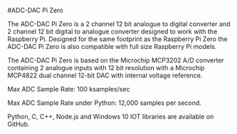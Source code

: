 <!--
---
name: ADC-DAC Pi Zero
class: board
type: adc
formfactor: pHAT
manufacturer: AB Electronics UK
description: 2 channel Analogue to Digital Converter and 2 channel Digital to Analogue Converter
url: https://www.abelectronics.co.uk/p/74/adc-dac-pi-zero-raspberry-pi-adc-and-dac-expansion-board
github: https://github.com/abelectronicsuk
schematic: https://www.abelectronics.co.uk/docs/pdf/schematic-adc-dac-pi-zero.pdf
buy: https://www.abelectronics.co.uk/p/74/adc-dac-pi-zero-raspberry-pi-adc-and-dac-expansion-board
image: 'ab-adcdac-pi-zero.png'
pincount: 40
eeprom: no
power:
  '1':
ground:
  '6':
  '9':
  '14':
  '20':
  '25':
  '30':
  '34':
  '39':
pin:
  '19':
    mode: spi
  '21':
    mode: spi
  '23':
    mode: spi
  '24':
    mode: spi
  '26':
    mode: spi
install:
  'devices':
    - 'spi'
-->
#ADC-DAC Pi Zero

The ADC-DAC Pi Zero is a 2 channel 12 bit analogue to digital converter and 2 channel 12 bit digital to analogue converter designed to work with the Raspberry Pi.   Designed for the same footprint as the Raspberry Pi Zero the ADC-DAC Pi Zero is also compatible with full size Raspberry Pi models.

The ADC-DAC Pi Zero is based on the Microchip MCP3202 A/D converter containing 2 analogue inputs with 12 bit resolution with a Microchip MCP4822 dual channel 12-bit DAC with internal voltage reference.

Max ADC Sample Rate: 100 ksamples/sec

Max ADC Sample Rate under Python: 12,000 samples per second.

Python, C, C++, Node.js and Windows 10 IOT libraries are available on GitHub.

